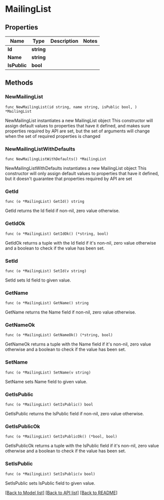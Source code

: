 # MailingList

## Properties

Name | Type | Description | Notes
------------ | ------------- | ------------- | -------------
**Id** | **string** |  | 
**Name** | **string** |  | 
**IsPublic** | **bool** |  | 

## Methods

### NewMailingList

`func NewMailingList(id string, name string, isPublic bool, ) *MailingList`

NewMailingList instantiates a new MailingList object
This constructor will assign default values to properties that have it defined,
and makes sure properties required by API are set, but the set of arguments
will change when the set of required properties is changed

### NewMailingListWithDefaults

`func NewMailingListWithDefaults() *MailingList`

NewMailingListWithDefaults instantiates a new MailingList object
This constructor will only assign default values to properties that have it defined,
but it doesn't guarantee that properties required by API are set

### GetId

`func (o *MailingList) GetId() string`

GetId returns the Id field if non-nil, zero value otherwise.

### GetIdOk

`func (o *MailingList) GetIdOk() (*string, bool)`

GetIdOk returns a tuple with the Id field if it's non-nil, zero value otherwise
and a boolean to check if the value has been set.

### SetId

`func (o *MailingList) SetId(v string)`

SetId sets Id field to given value.


### GetName

`func (o *MailingList) GetName() string`

GetName returns the Name field if non-nil, zero value otherwise.

### GetNameOk

`func (o *MailingList) GetNameOk() (*string, bool)`

GetNameOk returns a tuple with the Name field if it's non-nil, zero value otherwise
and a boolean to check if the value has been set.

### SetName

`func (o *MailingList) SetName(v string)`

SetName sets Name field to given value.


### GetIsPublic

`func (o *MailingList) GetIsPublic() bool`

GetIsPublic returns the IsPublic field if non-nil, zero value otherwise.

### GetIsPublicOk

`func (o *MailingList) GetIsPublicOk() (*bool, bool)`

GetIsPublicOk returns a tuple with the IsPublic field if it's non-nil, zero value otherwise
and a boolean to check if the value has been set.

### SetIsPublic

`func (o *MailingList) SetIsPublic(v bool)`

SetIsPublic sets IsPublic field to given value.



[[Back to Model list]](../README.md#documentation-for-models) [[Back to API list]](../README.md#documentation-for-api-endpoints) [[Back to README]](../README.md)


